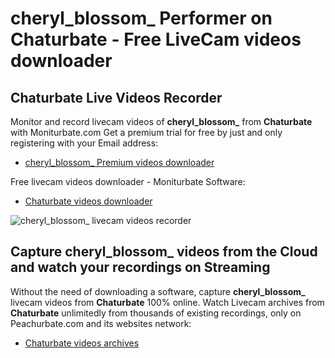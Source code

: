 # cheryl_blossom_ Performer on Chaturbate - Free LiveCam videos downloader

## Chaturbate Live Videos Recorder

Monitor and record livecam videos of **cheryl_blossom_** from **Chaturbate** with Moniturbate.com
Get a premium trial for free by just and only registering with your Email address:
* [cheryl_blossom_ Premium videos downloader](https://moniturbate.com/request-demo-licence-key.html)

Free livecam videos downloader - Moniturbate Software:
* [Chaturbate videos downloader](https://moniturbate.com/moniturbate-download-software.html)

![cheryl_blossom_ livecam videos recorder](https://peachurnet.com/templates/moniturbate-software.png)


## Capture cheryl_blossom_ videos from the Cloud and watch your recordings on Streaming

Without the need of downloading a software, capture **cheryl_blossom_** livecam videos from **Chaturbate** 100% online.
Watch Livecam archives from **Chaturbate** unlimitedly from thousands of existing recordings, only on Peachurbate.com and its websites network:
* [Chaturbate videos archives](https://peachurnet.com/)